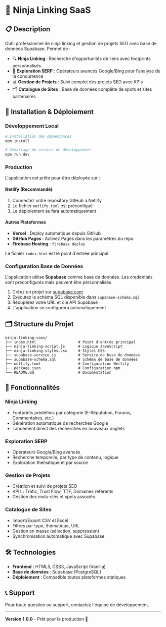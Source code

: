 # 🥷 Ninja Linking SaaS

## 📋 Description

Outil professionnel de ninja linking et gestion de projets SEO avec base de données Supabase. Permet de :

- 🔍 **Ninja Linking** : Recherche d'opportunités de liens avec footprints personnalisés
- 🔎 **Exploration SERP** : Opérateurs avancés Google/Bing pour l'analyse de la concurrence  
- 📊 **Gestion de Projets** : Suivi complet des projets SEO avec KPIs
- 🗂️ **Catalogue de Sites** : Base de données complète de spots et sites partenaires

## 🚀 Installation & Déploiement

### Développement Local

```bash
# Installation des dépendances
npm install

# Démarrage du serveur de développement
npm run dev
```

### Production

L'application est prête pour être déployée sur :

#### Netlify (Recommandé)
1. Connectez votre repository GitHub à Netlify
2. Le fichier `netlify.toml` est préconfigué
3. Le déploiement se fera automatiquement

#### Autres Plateformes
- **Vercel** : Deploy automatique depuis GitHub
- **GitHub Pages** : Activez Pages dans les paramètres du repo
- **Firebase Hosting** : `firebase deploy`

Le fichier `index.html` est le point d'entrée principal.

### Configuration Base de Données

L'application utilise **Supabase** comme base de données. Les credentials sont préconfigurés mais peuvent être personnalisés.

1. Créez un projet sur [supabase.com](https://supabase.com)
2. Exécutez le schéma SQL disponible dans `supabase-schema.sql`
3. Récupérez votre URL et clé API Supabase
4. L'application se configurera automatiquement

## 🗂️ Structure du Projet

```
ninja-linking-saas/
├── index.html                   # Point d'entrée principal
├── ninja-linking-script.js      # Logique JavaScript
├── ninja-linking-styles.css     # Styles CSS
├── supabase-service.js          # Service de base de données
├── supabase-schema.sql          # Schéma de base de données
├── netlify.toml                 # Configuration Netlify
├── package.json                 # Configuration npm
└── README.md                    # Documentation
```

## 🔧 Fonctionnalités

### Ninja Linking
- Footprints prédéfinis par catégorie (E-Réputation, Forums, Commentaires, etc.)
- Génération automatique de recherches Google
- Lancement direct des recherches en nouveaux onglets

### Exploration SERP
- Opérateurs Google/Bing avancés
- Recherche temporelle, par type de contenu, logique
- Exploration thématique et par source

### Gestion de Projets
- Création et suivi de projets SEO
- KPIs : Trafic, Trust Flow, TTF, Domaines référents
- Gestion des mots-clés et spots associés

### Catalogue de Sites
- Import/Export CSV et Excel
- Filtres par type, thématique, URL
- Gestion en masse (sélection, suppression)
- Synchronisation automatique avec Supabase

## 🛠️ Technologies

- **Frontend** : HTML5, CSS3, JavaScript (Vanilla)
- **Base de données** : Supabase (PostgreSQL)
- **Déploiement** : Compatible toutes plateformes statiques

## 📞 Support

Pour toute question ou support, contactez l'équipe de développement.

---

**Version 1.0.0** - Prêt pour la production 🚀